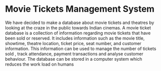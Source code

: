# Movie Tickets Management System
We have decided to make a database about movie
tickets and theatres by looking at the craze in the 
public towards Indian cinemas.
A movie ticket database is a collection of information
regarding movie tickets that have been sold or
reserved. It includes information such as the movie 
title, showtime, theatre location, ticket price, seat 
number, and customer information. This information 
can be used to manage the number of tickets sold , 
track attendance, payment transactions and analyse 
customer behaviour. The database can be stored in a
computer system which reduces the work load on 
humans
